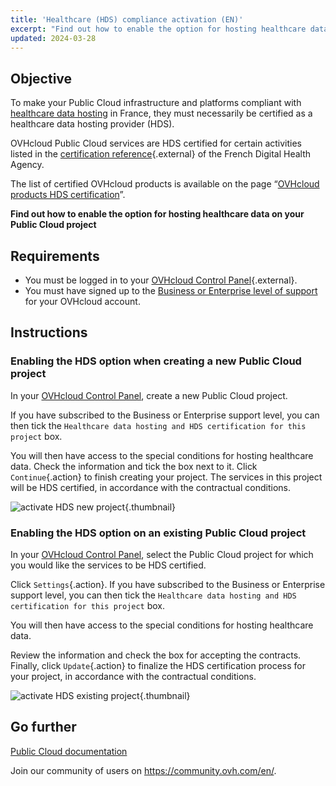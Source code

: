 ```yaml
---
title: 'Healthcare (HDS) compliance activation (EN)'
excerpt: "Find out how to enable the option for hosting healthcare data on your Public Cloud project"
updated: 2024-03-28
---
```


## Objective

To make your Public Cloud infrastructure and platforms compliant with [healthcare data hosting](https://www.ovhcloud.com/pl/enterprise/certification-conformity/hds/) in France, they must necessarily be certified as a healthcare data hosting provider (HDS).

OVHcloud Public Cloud services are HDS certified for certain activities listed in the [certification reference](https://esante.gouv.fr/labels-certifications/hds/certification-des-hebergeurs-de-donnees-de-sante){.external} of the French Digital Health Agency.

The list of certified OVHcloud products is available on the page “[OVHcloud products HDS certification](hds_certification1.)”.

**Find out how to enable the option for hosting healthcare data on your Public Cloud project**

## Requirements

- You must be logged in to your [OVHcloud Control Panel](https://www.ovh.com/auth/?action=gotomanager&from=https://www.ovh.pl/&ovhSubsidiary=pl){.external}.
- You must have signed up to the [Business or Enterprise level of support](https://www.ovhcloud.com/pl/support-levels/) for your OVHcloud account.

## Instructions

### Enabling the HDS option when creating a new Public Cloud project

In your [OVHcloud Control Panel](https://www.ovh.com/auth/?action=gotomanager&from=https://www.ovh.pl/&ovhSubsidiary=pl), create a new Public Cloud project.

If you have subscribed to the Business or Enterprise support level, you can then tick the `Healthcare data hosting and HDS certification for this project` box.

You will then have access to the special conditions for hosting healthcare data. Check the information and tick the box next to it. Click `Continue`{.action} to finish creating your project. The services in this project will be HDS certified, in accordance with the contractual conditions.

![activate HDS new project](hds-new-project.png){.thumbnail}

### Enabling the HDS option on an existing Public Cloud project

In your [OVHcloud Control Panel](https://www.ovh.com/auth/?action=gotomanager&from=https://www.ovh.pl/&ovhSubsidiary=pl), select the Public Cloud project for which you would like the services to be HDS certified.

Click `Settings`{.action}. If you have subscribed to the Business or Enterprise support level, you can then tick the `Healthcare data hosting and HDS certification for this project` box.

You will then have access to the special conditions for hosting healthcare data.

Review the information and check the box for accepting the contracts. Finally, click `Update`{.action} to finalize the HDS certification process for your project, in accordance with the contractual conditions.

![activate HDS existing project](hds-current-project.png){.thumbnail}

## Go further

[Public Cloud documentation](public-cloud-compute1.)

Join our community of users on <https://community.ovh.com/en/>.